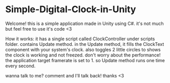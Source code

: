 # Simple-Digital-Clock-in-Unity
Welcome!
this is a simple application made in Unity using C#. it's not much but feel free to use it's code &lt;3

How it works:
it has a single script called ClockController under scripts folder. contains Update method.
in the Update method, it fills the ClockText component with your system's clock. also toggles 2 little circles to shows the clock is working and not freezed.
don't worry about the performance! the application target framerate is set to 1. so Update method runs one time every second.

wanna talk to me? comment and I'll talk back! thanks <3
